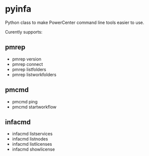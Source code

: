 # pyinfa
Python class to make PowerCenter command line tools easier to use.

Curently supports:

## pmrep
- pmrep version
- pmrep connect
- pmrep listfolders
- pmrep listworkfolders

## pmcmd
- pmcmd ping
- pmcmd startworkflow

## infacmd
- infacmd listservices
- infacmd listnodes
- infacmd listlicenses
- infacmd showlicense